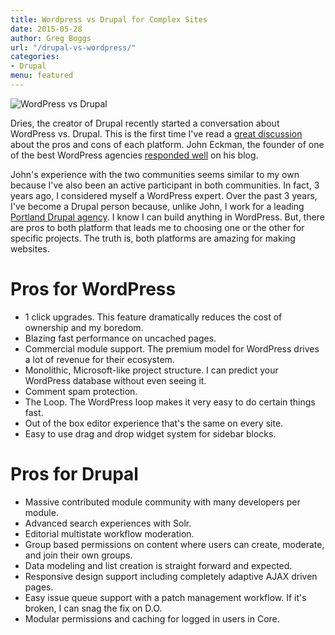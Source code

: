 ```yaml
---
title: Wordpress vs Drupal for Complex Sites
date: 2015-05-28
author: Greg Boggs
url: "/drupal-vs-wordpress/"
categories:
- Drupal
menu: featured
---
```


![WordPress vs Drupal][wp-drupal]

Dries, the creator of Drupal recently started a conversation about WordPress vs. Drupal. This is the first time I've read a [great discussion][1] about the pros and cons of each platform. John Eckman, the founder of one of the best WordPress agencies [responded well][2] on his blog.

John's experience with the two communities seems similar to my own because I've also been an active participant in both communities. In fact, 3 years ago, I considered myself a WordPress expert. Over the past 3 years, I've become a Drupal person because, unlike John, I work for a leading [Portland Drupal agency][3]. I know I can build anything in WordPress. But, there are pros to both platform that leads me to choosing one or the other for specific projects. The truth is, both platforms are amazing for making websites. 

# Pros for WordPress

* 1 click upgrades. This feature dramatically reduces the cost of ownership and my boredom.
* Blazing fast performance on uncached pages.
* Commercial module support. The premium model for WordPress drives a lot of revenue for their ecosystem.
* Monolithic, Microsoft-like project structure. I can predict your WordPress database without even seeing it.
* Comment spam protection.
* The Loop. The WordPress loop makes it very easy to do certain things fast.
* Out of the box editor experience that's the same on every site.
* Easy to use drag and drop widget system for sidebar blocks.

# Pros for Drupal

* Massive contributed module community with many developers per module.
* Advanced search experiences with Solr.
* Editorial multistate workflow moderation.
* Group based permissions on content where users can create, moderate, and join their own groups.
* Data modeling and list creation is straight forward and expected.
* Responsive design support including completely adaptive AJAX driven pages.
* Easy issue queue support with a patch management workflow. If it's broken, I can snag the fix on D.O.
* Modular permissions and caching for logged in users in Core.

[1]: http://buytaert.net/why-woonattic-is-big-news-for-small-businesses
[2]: http://www.openparenthesis.org/2015/05/26/wordpress-community-drupal-community
[3]: http://www.thenewgroup.com
[wp-drupal]: /blog/wordpress-drupal.png
